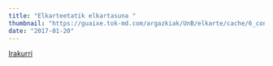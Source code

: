 ```yaml
---
title: "Elkarteetatik elkartasuna "
thumbnail: "https://guaixe.tok-md.com/argazkiak/UnB/elkarte/cache/6_content.jpg"
date: "2017-01-20"
---
```

[Irakurri](https://guaixe.eus/altsasu/1484850987237-elkarteetatik-elkartasuna)
